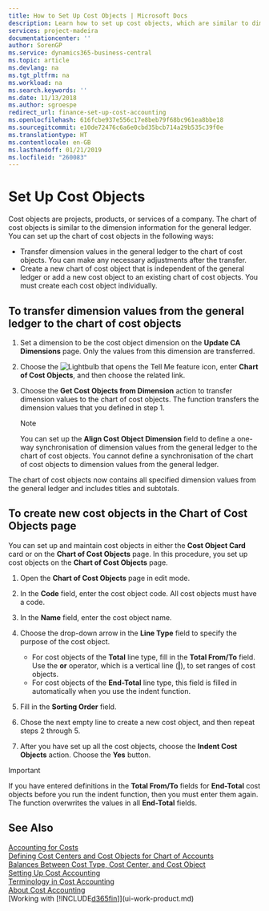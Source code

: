 ```yaml
---
title: How to Set Up Cost Objects | Microsoft Docs
description: Learn how to set up cost objects, which are similar to dimensions for the general ledger.
services: project-madeira
documentationcenter: ''
author: SorenGP
ms.service: dynamics365-business-central
ms.topic: article
ms.devlang: na
ms.tgt_pltfrm: na
ms.workload: na
ms.search.keywords: ''
ms.date: 11/13/2018
ms.author: sgroespe
redirect_url: finance-set-up-cost-accounting
ms.openlocfilehash: 616fcbe937e556c17e8beb79f68bc961ea8bbe18
ms.sourcegitcommit: e10de72476c6a6e0cbd35bcb714a29b535c39f0e
ms.translationtype: HT
ms.contentlocale: en-GB
ms.lasthandoff: 01/21/2019
ms.locfileid: "260083"
---
```

# <a name="set-up-cost-objects"></a>Set Up Cost Objects
Cost objects are projects, products, or services of a company. The chart of cost objects is similar to the dimension information for the general ledger. You can set up the chart of cost objects in the following ways:  

* Transfer dimension values in the general ledger to the chart of cost objects. You can make any necessary adjustments after the transfer.  
* Create a new chart of cost object that is independent of the general ledger or add a new cost object to an existing chart of cost objects. You must create each cost object individually.  

## <a name="to-transfer-dimension-values-from-the-general-ledger-to-the-chart-of-cost-objects"></a>To transfer dimension values from the general ledger to the chart of cost objects  
1.  Set a dimension to be the cost object dimension on the **Update CA Dimensions** page. Only the values from this dimension are transferred.  
2.  Choose the ![Lightbulb that opens the Tell Me feature](media/ui-search/search_small.png "Tell me what you want to do") icon, enter **Chart of Cost Objects**, and then choose the related link.  
3.  Choose the **Get Cost Objects from Dimension** action to transfer dimension values to the chart of cost objects. The function transfers the dimension values that you defined in step 1.  

    > [!NOTE]  
    >  You can set up the **Align Cost Object Dimension**  field to define a one-way synchronisation of dimension values from the general ledger to the chart of cost objects. You cannot define a synchronisation of the chart of cost objects to dimension values from the general ledger.  

The chart of cost objects now contains all specified dimension values from the general ledger and includes titles and subtotals.  

## <a name="to-create-new-cost-objects-in-the-chart-of-cost-objects-page"></a>To create new cost objects in the Chart of Cost Objects page  
You can set up and maintain cost objects in either the **Cost Object Card** card or on the **Chart of Cost Objects** page. In this procedure, you set up cost objects on the **Chart of Cost Objects** page.  

1.  Open the **Chart of Cost Objects** page in edit mode.  
2.  In the **Code** field, enter the cost object code. All cost objects must have a code.  
3.  In the **Name** field, enter the cost object name.  
4.  Choose the drop-down arrow in the **Line Type** field to specify the purpose of the cost object.  

    * For cost objects of the **Total** line type, fill in the **Total From/To** field. Use the **or** operator, which is a vertical line (**&#124;**), to set ranges of cost objects.  
    * For cost objects of the **End-Total** line type, this field is filled in automatically when you use  the indent function.  
5.  Fill in the **Sorting Order** field.  
6.  Chose the next empty line to create a new cost object, and then repeat steps 2 through 5.  
7.  After you have set up all the cost objects, choose the **Indent Cost Objects** action. Choose the **Yes** button.  

> [!IMPORTANT]  
>  If you have entered definitions in the **Total From/To** fields for **End-Total** cost objects before you run the indent function, then you must enter them again. The function overwrites the values in all **End-Total** fields.  

## <a name="see-also"></a>See Also  
[Accounting for Costs](finance-manage-cost-accounting.md)  
[Defining Cost Centers and Cost Objects for Chart of Accounts](finance-defining-cost-centers-and-cost-objects-for-chart-of-accounts.md)   
[Balances Between Cost Type, Cost Center, and Cost Object](finance-balances-between-cost-type-cost-center-and-cost-object.md)   
[Setting Up Cost Accounting](finance-set-up-cost-accounting.md)   
[Terminology in Cost Accounting](finance-terminology-in-cost-accounting.md)   
[About Cost Accounting](finance-about-cost-accounting.md)  
[Working with [!INCLUDE[d365fin](includes/d365fin_md.md)]](ui-work-product.md)
